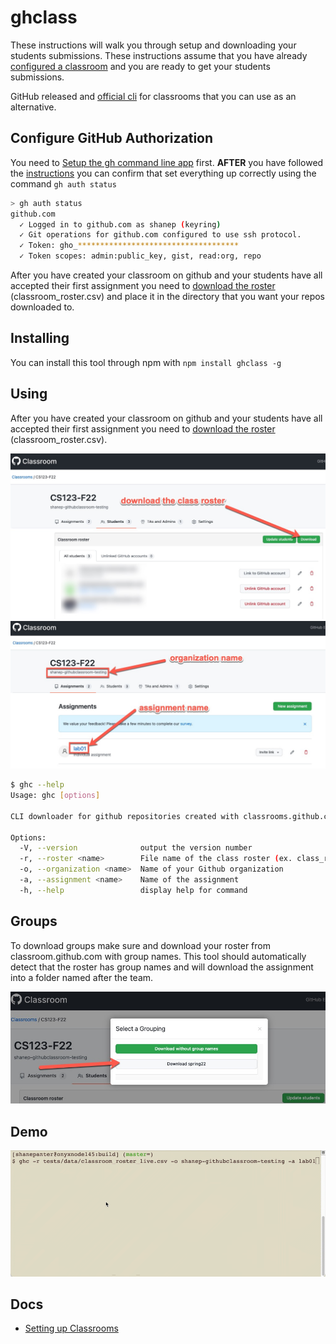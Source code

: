 # ghclass

These instructions will walk you through setup and downloading your students submissions.
These instructions assume that you have already [configured a classroom](https://shanepanter.com/teaching/github-classroom-setup.html) and you are ready to get your students submissions.

GitHub released and [official cli](https://github.com/github/gh-classroom) for classrooms that you can use as an alternative.

## Configure GitHub Authorization

You need to [Setup the gh command line app](https://shanepanter.com/cs155/configure-github.html) first. **AFTER** you have followed the [instructions](https://shanepanter.com/cs155/configure-github.html) you can confirm that set everything up correctly using the command `gh auth status`

```bash
> gh auth status
github.com
  ✓ Logged in to github.com as shanep (keyring)
  ✓ Git operations for github.com configured to use ssh protocol.
  ✓ Token: gho_************************************
  ✓ Token scopes: admin:public_key, gist, read:org, repo
```

After you have created your classroom on github and your students have all
accepted their first assignment you need to [download the
roster](https://docs.github.com/en/education/manage-coursework-with-github-classroom/teach-with-github-classroom/manage-classrooms#about-classroom-rosters)
(classroom_roster.csv) and place it in the directory that you want your repos
downloaded to.

## Installing

You can install this tool through npm with `npm install ghclass -g`

## Using

After you have created your classroom on github and your students have all accepted their
first assignment you need to [download the roster](https://docs.github.com/en/education/manage-coursework-with-github-classroom/teach-with-github-classroom/manage-classrooms#about-classroom-rosters) (classroom_roster.csv).

![class roster image](img/class-roster.jpg)
![assignment and org](img/assignment-org.jpg)

``` bash
$ ghc --help
Usage: ghc [options]

CLI downloader for github repositories created with classrooms.github.com

Options:
  -V, --version              output the version number
  -r, --roster <name>        File name of the class roster (ex. class_roster.csv)
  -o, --organization <name>  Name of your Github organization
  -a, --assignment <name>    Name of the assignment
  -h, --help                 display help for command
```

## Groups

To download groups make sure and download your roster from classroom.github.com with group names.
This tool should automatically detect that the roster has group names and will download the
assignment into a folder named after the team.

![group names](img/group-names.jpg)

## Demo

![demo](img/demo.gif)

## Docs

- [Setting up Classrooms](https://shanepanter.com/teaching/github-classroom-instructor.html)